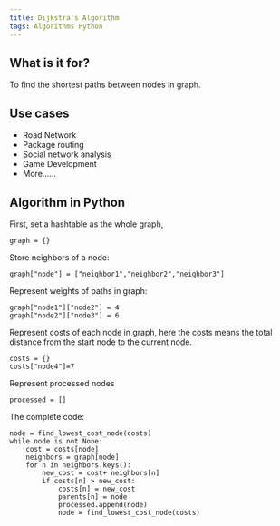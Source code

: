 ```yaml
---
title: Dijkstra's Algorithm
tags: Algorithms Python
---
```


## What is it for?
To find the shortest paths between nodes in graph.

## Use cases
* Road Network
* Package routing
* Social network analysis
* Game Development
* More......

## Algorithm in Python
First, set a hashtable as the whole graph, 
```
graph = {}
```
Store neighbors of a node:
```
graph["node"] = ["neighbor1","neighbor2","neighbor3"]
```
Represent weights of paths in graph:
```
graph["node1"]["node2"] = 4
graph["node2"]["node3"] = 6
```
Represent costs of each node in graph, here the costs means the total distance from the start node to the current node.
```
costs = {}
costs["node4"]=7
```
Represent processed nodes
```
processed = []
```


The complete code:
```
node = find_lowest_cost_node(costs)
while node is not None:
	cost = costs[node]
	neighbors = graph[node]
	for n in neighbors.keys():
		new_cost = cost+ neighbors[n]
		if costs[n] > new_cost:
			costs[n] = new_cost
			parents[n] = node
			processed.append(node)
			node = find_lowest_cost_node(costs)
						
```